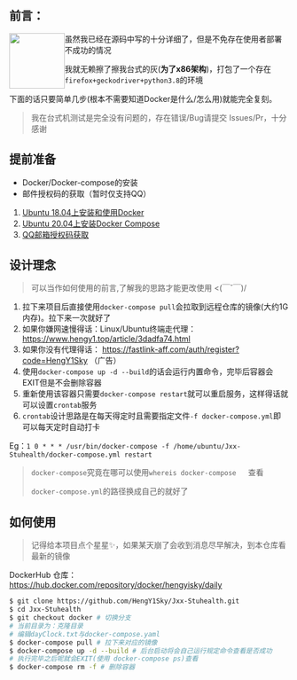 ##  前言：

<img src='https://img.shields.io/badge/Version-1.0.0-orange' style='float:left; width:100px'/>

虽然我已经在源码中写的十分详细了，但是不免存在使用者部署不成功的情况

我就无赖擦了擦我台式的灰(**为了x86架构**)，打包了一个存在`firefox+geckodriver+python3.8`的环境

下面的话只要简单几步(根本不需要知道Docker是什么/怎么用)就能完全复刻。

> 我在台式机测试是完全没有问题的，存在错误/Bug请提交 Issues/Pr，十分感谢

##  提前准备

- Docker/Docker-compose的安装
- 邮件授权码的获取（暂时仅支持QQ）

1. [Ubuntu 18.04上安装和使用Docker](https://www.myfreax.com/how-to-install-and-use-docker-on-ubuntu-18-04/)
2. [Ubuntu 20.04上安装Docker Compose](https://www.myfreax.com/how-to-install-and-use-docker-compose-on-ubuntu-20-04/)
3. [QQ邮箱授权码获取](https://www.cnblogs.com/kimsbo/p/10671851.html)

##  设计理念

> 可以当作如何使用的前言,了解我的思路才能更改使用 <(￣ˇ￣)/

1. 拉下来项目后直接使用`docker-compose pull`会拉取到远程仓库的镜像(大约1G内存)。拉下来一次就好了
2. 如果你嫌网速慢得话：Linux/Ubuntu终端走代理：https://www.hengy1.top/article/3dadfa74.html
3. 如果你没有代理得话： https://fastlink-aff.com/auth/register?code=HengY1Sky （广告）
4. 使用`docker-compose up -d --build`的话会运行内置命令，完毕后容器会EXIT但是不会删除容器
5. 重新使用该容器只需要`docker-compose restart`就可以重启服务，这样得话就可以设置`crontab`服务
6. `crontab`设计思路是在每天得定时且需要指定文件`-f docker-compose.yml`即可以每天定时自动打卡

Eg：`1 0 * * * /usr/bin/docker-compose -f /home/ubuntu/Jxx-Stuhealth/docker-compose.yml restart` 

> `docker-compose`究竟在哪可以使用`whereis docker-compose   `查看
>
> `docker-compose.yml`的路径换成自己的就好了

## 如何使用

> 记得给本项目点个星星✨，如果某天崩了会收到消息尽早解决，到本仓库看最新的镜像

DockerHub 仓库：https://hub.docker.com/repository/docker/hengyisky/daily

```bash
$ git clone https://github.com/HengY1Sky/Jxx-Stuhealth.git
$ cd Jxx-Stuhealth
$ git checkout docker # 切换分支
# 当前目录为：克隆目录
# 编辑dayClock.txt与docker-compose.yaml
$ docker-compose pull # 拉下来对应的镜像
$ docker-compose up -d --build # 后台启动将会自己运行规定命令查看是否成功
# 执行完毕之后呢就会EXIT(使用 docker-compose ps)查看
$ docker-compose rm -f # 删除容器
```

